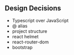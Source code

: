 ## Design Decisions
- Typescript over JavaScript
- @ alias
- project structure
- react helmet
- react-router-dom
- bootstrap